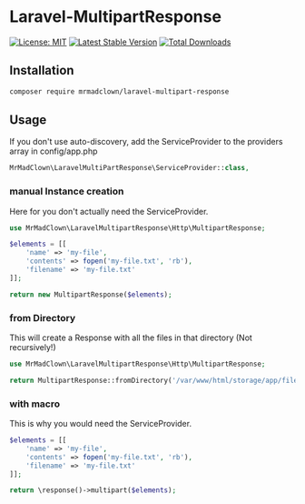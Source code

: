 # Laravel-MultipartResponse

[![License: MIT](https://img.shields.io/badge/License-MIT-green.svg)](https://opensource.org/licenses/MIT)
[![Latest Stable Version](https://poser.pugx.org/mrmadclown/laravel-multipart-response/v/stable.svg)](https://packagist.org/packages/mrmadclown/laravel-multipart-response)
[![Total Downloads](https://poser.pugx.org/mrmadclown/laravel-multipart-response/downloads)](https://packagist.org/packages/mrmadclown/laravel-multipart-response)

## Installation

```bash
composer require mrmadclown/laravel-multipart-response
```

## Usage

If you don't use auto-discovery, add the ServiceProvider to the providers array in config/app.php

```php
MrMadClown\LaravelMultiPartResponse\ServiceProvider::class,
```

### manual Instance creation

Here for you don't actually need the ServiceProvider.

```php
use MrMadClown\LaravelMultipartResponse\Http\MultipartResponse;

$elements = [[
    'name' => 'my-file',
    'contents' => fopen('my-file.txt', 'rb'),
    'filename' => 'my-file.txt'
]];

return new MultipartResponse($elements);
```

### from Directory

This will create a Response with all the files in that directory (Not recursively!)

```php
use MrMadClown\LaravelMultipartResponse\Http\MultipartResponse;

return MultipartResponse::fromDirectory('/var/www/html/storage/app/files-to-send');
```

### with macro

This is why you would need the ServiceProvider.

```php
$elements = [[
    'name' => 'my-file',
    'contents' => fopen('my-file.txt', 'rb'),
    'filename' => 'my-file.txt'
]];

return \response()->multipart($elements);
```
